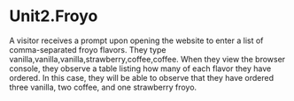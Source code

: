 # Unit2.Froyo
A visitor receives a prompt upon opening the website to enter a list of comma-separated froyo flavors. 
They type vanilla,vanilla,vanilla,strawberry,coffee,coffee. When they view the browser console, they observe 
a table listing how many of each flavor they have ordered. In this case, they will be able to observe that they 
have ordered three vanilla, two coffee, and one strawberry froyo.
